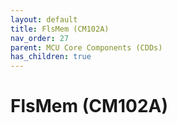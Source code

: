 ```yaml
---
layout: default
title: FlsMem (CM102A)
nav_order: 27
parent: MCU Core Components (CDDs)
has_children: true
---
```

# FlsMem (CM102A)
